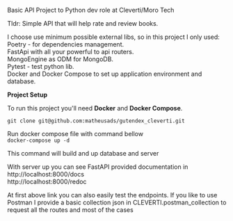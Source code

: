 Basic API Project to Python dev role at Cleverti/Moro Tech

Tldr: Simple API that will help rate and review books.

I choose use minimum possible external libs, so in this project I only used:
Poetry - for dependencies management.  
FastApi with all your powerful to api routers.    
MongoEngine as ODM for MongoDB.  
Pytest - test python lib.  
Docker and Docker Compose to set up application environment and database.  

**Project Setup**

To run this project you'll need **Docker** and **Docker Compose**.

``git clone git@github.com:matheusads/gutendex_cleverti.git``

Run docker compose file with command bellow  
``docker-compose up -d``  

This command will build and up database and server

With server up you can see FastAPI provided documentation in   
http://localhost:8000/docs  
http://localhost:8000/redoc  

At first above link you can also easily test the endpoints. 
If you like to use Postman I provide a basic collection json in CLEVERTI.postman_collection to request all the routes 
and most of the cases 

